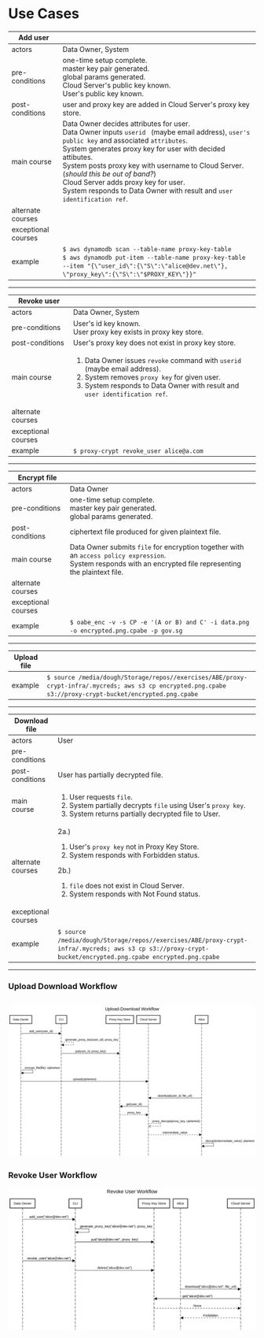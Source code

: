 Use Cases
===

|Add user||
|---|---|
|actors|Data Owner, System|
|pre-conditions|one-time setup complete.<br>master key pair generated.<br>global params generated.<br>Cloud Server's public key known.<br>User's public key known.
|post-conditions|user and proxy key are added in Cloud Server's proxy key store.|
|main course|Data Owner decides attributes for user.<br>Data Owner inputs `userid ` (maybe email address), `user's public key` and associated `attributes`.<br>System generates proxy key for user with decided attibutes.<br>System posts proxy key with username to Cloud Server. (*should this be out of band?*)<br>Cloud Server adds proxy key for user.<br>System responds to Data Owner with result and `user identification ref`.|
|alternate courses|
|exceptional courses|
|example|`$ aws dynamodb scan --table-name proxy-key-table`<br>`$ aws dynamodb put-item --table-name proxy-key-table --item "{\"user_id\":{\"S\":\"alice@dev.net\"}, \"proxy_key\":{\"S\":\"$PROXY_KEY\"}}"`|

---

|Revoke user||
|---|---|
|actors|Data Owner, System|
|pre-conditions|User's id key known.<br>User proxy key exists in proxy key store.|
|post-conditions|User's proxy key does not exist in proxy key store.|
|main course|<ol><li>Data Owner issues `revoke` command with `userid ` (maybe email address).<li>System removes `proxy key` for given user.<li>System responds to Data Owner with result and `user identification ref`.</ol>|
|alternate courses|
|exceptional courses|
|example|`$ proxy-crypt revoke_user alice@a.com`|

---

|Encrypt file||
|---|---|
|actors|Data Owner|
|pre-conditions|one-time setup complete.<br>master key pair generated.<br>global params generated.
|post-conditions|ciphertext file produced for given plaintext file.|
|main course|Data Owner submits `file` for encryption together with an `access policy expression`.<br>System responds with an encrypted file representing the plaintext file.<br>|
|alternate courses|
|exceptional courses|
|example| `$ oabe_enc -v -s CP -e '(A or B) and C' -i data.png -o encrypted.png.cpabe -p gov.sg`|

---

|Upload file||
|---|---|
|example|```$ source /media/dough/Storage/repos//exercises/ABE/proxy-crypt-infra/.mycreds; aws s3 cp encrypted.png.cpabe s3://proxy-crypt-bucket/encrypted.png.cpabe```|

---

|Download file||
|---|---|
|actors|User|
|pre-conditions||
|post-conditions|User has partially decrypted file.|
|main course|<ol><li>User requests `file`.<li>System partially decrypts `file` using User's `proxy key`.<li>System returns partially decrypted file to User.</ol>|
|alternate courses|2a.)<ol><li>User's `proxy key` not in Proxy Key Store.<li>System responds with Forbidden status.</ol>2b.)<ol><li>`file` does not exist in Cloud Server.<li>System responds with Not Found status.</ol>|
|exceptional courses|
|example|```$ source /media/dough/Storage/repos//exercises/ABE/proxy-crypt-infra/.mycreds; aws s3 cp s3://proxy-crypt-bucket/encrypted.png.cpabe encrypted.png.cpabe```|

---
### Upload Download Workflow
![alt text](diagrams/Upload-Download%20Workflow.png)
---
### Revoke User Workflow
![alt text](diagrams/Revoke%20User%20Workflow.png)
